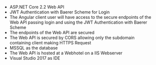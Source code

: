 
- ASP.NET Core 2.2 Web API 
- JWT Authentication with Baerer Scheme for Login
- The Angular client user will have access to the secure endpoints of the Web API passing login and using the JWT Authentication with Baerer Scheme
- The endpoints of the Web API are secured 
- The Web API is secured by CORS allowing only the subdomain containing client making HTTPS Request
- MSSQL as the database
- The Web API is hosted at a Webhotel on a IIS Webserver
- Visual Studio 2017 as IDE


